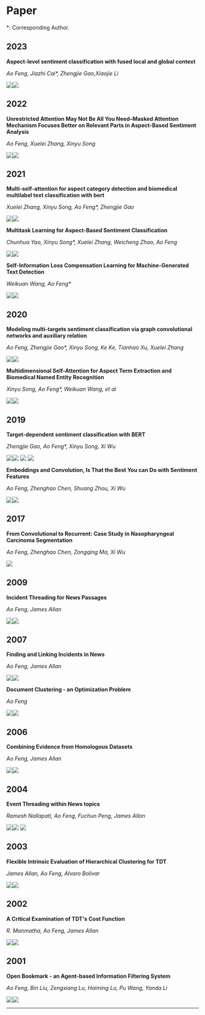 # Paper

\*: Corresponding Author.

## 2023

**Aspect-level sentiment classification with fused local and global context**

_Ao Feng, Jiazhi Cai\*, Zhengjie Gao,Xiaojie Li_
<div style='display: flex'>
    <a href="https://journalofbigdata.springeropen.com/articles/10.1186/s40537-023-00856-8"><img src="https://img.shields.io/badge/Journal-Journal of Big Data-brightgreen" /></a> 
    <a href="https://journalofbigdata.springeropen.com/articles/10.1186/s40537-023-00856-8"><img src="https://img.shields.io/badge/2区-ff69b4" /></a>
</div>


## 2022

**Unrestricted Attention May Not Be All You Need–Masked Attention Mechanism Focuses Better on Relevant Parts in Aspect-Based Sentiment Analysis**

_Ao Feng, Xuelei Zhang, Xinyu Song_
<div style='display: flex'>
    <a href="https://ieeexplore.ieee.org/abstract/document/9676694"><img src="https://img.shields.io/badge/Journal-IEEE Access-brightgreen" /></a> 
    <a href="https://ieeexplore.ieee.org/abstract/document/9676694"><img src="https://img.shields.io/badge/3区-ff69b4" /></a>
</div>






## 2021

**Multi-self-attention for aspect category detection and biomedical multilabel text classification with bert**

_Xuelei Zhang, Xinyu Song, Ao Feng\*, Zhengjie Gao_

<div style='display: flex'>
    <a href="https://www.hindawi.com/journals/mpe/2021/6658520/"><img src="https://img.shields.io/badge/Journal-Mathematical Problems in Engineering-brightgreen" /></a> 
    <a href="https://www.hindawi.com/journals/mpe/2021/6658520/"><img src="https://img.shields.io/badge/4区-ff69b4" /></a>
</div>


**Multitask Learning for Aspect-Based Sentiment Classification**

_Chunhua Yao, Xinyu Song\*, Xuelei Zhang, Weicheng Zhao, Ao Feng_

<div style='display: flex'>
    <a href="https://www.hindawi.com/journals/sp/2021/2055555/"><img src="https://img.shields.io/badge/Journal-Scientific Programming-brightgreen" /></a> 
    <a href="https://www.hindawi.com/journals/sp/2021/2055555/"><img src="https://img.shields.io/badge/4区-ff69b4" /></a>
</div>


**Self-Information Loss Compensation Learning for Machine-Generated Text Detection**

_Weikuan Wang, Ao Feng\*_

<div style='display: flex'>
    <a href="https://www.hindawi.com/journals/mpe/2021/6669468/"><img src="https://img.shields.io/badge/Journal-Mathematical Problems in Engineering-brightgreen" /></a> 
    <a href="https://www.hindawi.com/journals/mpe/2021/6669468/"><img src="https://img.shields.io/badge/4区-ff69b4" /></a>
</div>




## 2020

**Modeling multi-targets sentiment classification via graph convolutional networks and auxiliary relation**

_Ao Feng, Zhengjie Gao\*, Xinyu Song, Ke Ke, Tianhao Xu, Xuelei Zhang_

<div style='display: flex'>
    <a href="https://digitalcommons.cwu.edu/cotsfac/382/"><img src="https://img.shields.io/badge/Journal-CMC Computers, Materials & Continua-brightgreen" /></a> 
    <a href="https://digitalcommons.cwu.edu/cotsfac/382/"><img src="https://img.shields.io/badge/4区-ff69b4" /></a>
</div>


**Multidimensional Self-Attention for Aspect Term Extraction and Biomedical Named Entity Recognition**

_Xinyu Song, Ao Feng\*, Weikuan Wang, et al_

<div style='display: flex'>
    <a href="https://www.hindawi.com/journals/mpe/2020/8604513/"><img src="https://img.shields.io/badge/Journal-Mathematical Problems in Engineering-brightgreen" /></a> 
    <a href="https://www.hindawi.com/journals/mpe/2020/8604513/"><img src="https://img.shields.io/badge/4区-ff69b4" /></a>
</div>






## 2019

**Target-dependent sentiment classification with BERT**

_Zhengjie Gao, Ao Feng\*, Xinyu Song, Xi Wu_

<div style='display: flex'>
    <a href="https://ieeexplore.ieee.org/abstract/document/8864964/"><img src="https://img.shields.io/badge/Journal-IEEE Access-brightgreen" /></a> 
    <a href="https://ieeexplore.ieee.org/abstract/document/8864964/"><img src="https://img.shields.io/badge/3区-ff69b4" /></a>
    &nbsp;<a href="https://github.com/gaozhengjie/TD-BERT"><img src="https://img.shields.io/badge/Code-GitHub-red" /></a>
    &nbsp;<a href="https://so.cljtscd.com/scholar?hl=zh-CN&as_sdt=0%2C5&q=Target-dependent+sentiment+classification+with+BERT&btnG="><img src="https://img.shields.io/badge/Cited times in Google Scholar-379-4e71f2" /></a>
</div>


**Embeddings and Convolution, Is That the Best You can Do with Sentiment Features**

_Ao Feng, Zhenghao Chen, Shuang Zhou, Xi Wu_

<div style='display: flex'>
    <a href="https://ieeexplore.ieee.org/abstract/document/8852160"><img src="https://img.shields.io/badge/Conference-IJCNN-brightgreen" /></a>
    <a href="https://ieeexplore.ieee.org/abstract/document/8852160"><img src="https://img.shields.io/badge/CCF C-ff69b4" /></a>  
</div>




## 2017

**From Convolutional to Recurrent: Case Study in Nasopharyngeal Carcinoma Segmentation**

_Ao Feng, Zhenghao Chen, Zongqing Ma, Xi Wu_

<div style='display: flex'>
    <a href="https://ieeexplore.ieee.org/abstract/document/8253187"><img src="https://img.shields.io/badge/Conference-Proceedings of FADS-brightgreen" /></a> 
</div>



## 2009

**Incident Threading for News Passages**

_Ao Feng, James Allan_

<div style='display: flex'>
    <a href="https://dl.acm.org/doi/abs/10.1145/1645953.1646118"><img src="https://img.shields.io/badge/Conference-CIKM-brightgreen" /></a>
    <a href="https://dl.acm.org/doi/abs/10.1145/1645953.1646118"><img src="https://img.shields.io/badge/CCF B-ff69b4" /></a>  
</div>




## 2007

**Finding and Linking Incidents in News**

_Ao Feng, James Allan_

<div style='display: flex'>
    <a href="https://dl.acm.org/doi/abs/10.1145/1321440.1321554"><img src="https://img.shields.io/badge/Conference-CIKM-brightgreen" /></a>
    <a href="https://dl.acm.org/doi/abs/10.1145/1321440.1321554"><img src="https://img.shields.io/badge/CCF B-ff69b4" /></a> 
</div>


**Document Clustering - an Optimization Problem**

_Ao Feng_

<div style='display: flex'>
    <a href="https://dl.acm.org/doi/abs/10.1145/1277741.1277925"><img src="https://img.shields.io/badge/Conference-SIGIR-brightgreen" /></a> 
    <a href="https://dl.acm.org/doi/abs/10.1145/1277741.1277925"><img src="https://img.shields.io/badge/CCF A-ff69b4" /></a>
</div>

## 2006

**Combining Evidence from Homologous Datasets**

_Ao Feng, James Allan_

<div style='display: flex'>
    <a href="https://www.researchgate.net/publication/235021592_Combining_Evidence_from_Homologous_Datasets"><img src="https://img.shields.io/badge/Conference-SIGIR-brightgreen" /></a> 
    <a href="https://www.researchgate.net/publication/235021592_Combining_Evidence_from_Homologous_Datasets"><img src="https://img.shields.io/badge/CCF A-ff69b4" /></a> 
</div>

## 2004

**Event Threading within News topics**

_Ramesh Nallapati, Ao Feng, Fuchun Peng, James Allan_

<div style='display: flex'>
    <a href="https://dl.acm.org/doi/abs/10.1145/1031171.1031258"><img src="https://img.shields.io/badge/Conference-CIKM-brightgreen" /></a> 
    <a href="https://dl.acm.org/doi/abs/10.1145/1031171.1031258"><img src="https://img.shields.io/badge/CCF B-ff69b4" /></a> 
    &nbsp;<a href="https://so.cljtscd.com/scholar?q=Event+Threading+within+News+topics"><img src="https://img.shields.io/badge/Cited times in Google Scholar-347-4e71f2" /></a>
</div>

## 2003

**Flexible Intrinsic Evaluation of Hierarchical Clustering for TDT**

_James Allan, Ao Feng, Alvaro Bolivar_

<div style='display: flex'>
    <a href="https://dl.acm.org/doi/abs/10.1145/956863.956914"><img src="https://img.shields.io/badge/Conference-CIKM-brightgreen" /></a> 
    <a href="https://dl.acm.org/doi/abs/10.1145/956863.956914"><img src="https://img.shields.io/badge/CCF B-ff69b4" /></a>
</div>


## 2002

**A Critical Examination of TDT's Cost Function**

_R. Manmatha, Ao Feng, James Allan_

<div style='display: flex'>
    <a href="https://ciir.cs.umass.edu/pubfiles/ir-262.pdf"><img src="https://img.shields.io/badge/Conference-SIGIR-brightgreen" /></a> 
    <a href="https://ciir.cs.umass.edu/pubfiles/ir-262.pdf"><img src="https://img.shields.io/badge/CCF A-ff69b4" /></a> 
</div>


## 2001

**Open Bookmark - an Agent-based Information Filtering System**

_Ao Feng, Bin Liu, Zengxiang Lu, Haiming Lu, Pu Wang, Yanda Li_

<div style='display: flex'>
    <a href="https://kns.cnki.net/kcms2/article/abstract?v=3uoqIhG8C44YLTlOAiTRKgchrJ08w1e7AZ-xq6cidhcazs7v1BoxHebjc722YKca3tHEBxshg0OGcfZOuwMDW_bK7XKmxVbF&uniplatform=NZKPT"><img src="https://img.shields.io/badge/Journal-清华大学学报-brightgreen" /></a> 
    <a href="https://kns.cnki.net/kcms2/article/abstract?v=3uoqIhG8C44YLTlOAiTRKgchrJ08w1e7AZ-xq6cidhcazs7v1BoxHebjc722YKca3tHEBxshg0OGcfZOuwMDW_bK7XKmxVbF&uniplatform=NZKPT"><img src="https://img.shields.io/badge/北大核心-ff69b4" /></a> 
</div>






---

